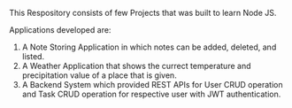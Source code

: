 This Respository consists of few Projects that was built to learn Node JS.

Applications developed are:

1. A Note Storing Application in which notes can be added, deleted, and listed.
2. A Weather Application that shows the currect temperature and precipitation value of a place that is given.
3. A Backend System which provided REST APIs for User CRUD operation and Task CRUD operation for respective user with JWT authentication.
